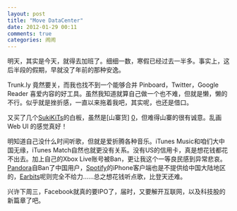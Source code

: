 ```yaml
---
layout: post
title: "Move DataCenter"
date: 2012-01-29 00:11
comments: true
categories: 闹闹
---
```


明天，其实是今天，就得去加班了。细细一数，寒假已经过去一半多。事实上，这后半段的假期，早就没了年前的那种安逸。

Trunk.ly 竟然要关，而我也找不到一个能够合并 Pinboard，Twitter，Google Reader 喜爱内容的好工具。虽然我知道就算自己做一个也不难，但就是懒，懒的不行。似乎就是挫折感，一直以来拖着我吧，其实呢，也还是借口。

又买了几个[SukiKiTs](http://www.sukikits.com/)的白板，虽然是[山寨货] [0]，但难得山寨的很有诚意。乱画 Web UI 的感觉真好！

明知道自己没什么时间听歌，但就是爱折腾各种音乐。iTunes Music和咱们大中国无缘，iTunes Match自然也就更没有关系。没有US的信用卡，真是想花钱都花不出去。加上自己的Xbox Live账号被Ban，更让我这个一等良民感到异常悲哀。[Pandora](http://www.pandora.com)自Ban了中国用户，[Spotify](http://wwww.spotify.com)的iPhone客户端也是不提供给中国大陆地区的，[Earbits](http://www.earbits.com)呢则完全不给力……总之想花钱听点歌，比登天还难。

兴许下周三，Facebook就真的要IPO了，届时，又要解开互联网，以及科技股的新篇章了吧。

[0]: http://www.uistencils.com/ "UI Stencils"